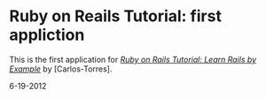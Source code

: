 # Ruby on Reails Tutorial: first appliction

This is the first application for [*Ruby on Rails Tutorial: Learn Rails by Example*](http://railstutorial.org/) by [Carlos-Torres].

6-19-2012
